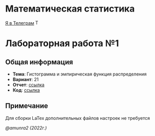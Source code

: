 # Математическая статистика

 [Я в Телеграм](https://t.me/amunra2) <img src="https://img.icons8.com/external-tal-revivo-shadow-tal-revivo/344/external-telegram-is-a-cloud-based-instant-messaging-and-voice-over-ip-service-logo-shadow-tal-revivo.png" alt="Telegram" width=15>

# Лабораторная работа №1

## Общая информация

* **Тема**: Гистограмма и эмпирическая функция распределения
* **Вариант**: 21
* **Отчет**: [ссылка](https://github.com/amunra2/mathstat-bmstu-iu7/blob/main/lab_01/docs/report.pdf)
* **Код**: [ссылка](https://github.com/amunra2/mathstat-bmstu-iu7/tree/main/lab_01/src)

## Примечание

Для сборки LaTex дополнительных файлов настроек не требуется


_@amunra2 (2022г.)_
